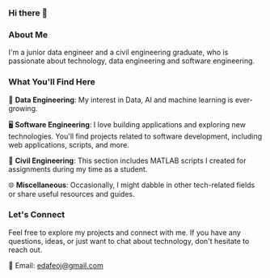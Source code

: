 ### Hi there 👋
### About Me
I'm a junior data engineer and a civil engineering graduate, who is passionate about technology, data engineering and software engineering. 

### What You'll Find Here
🤖 **Data Engineering**: My interest in Data, AI and machine learning is ever-growing. 

🖥️ **Software Engineering**: I love building applications and exploring new technologies. You'll find projects related to software development, including web applications, scripts, and more.

🚧 **Civil Engineering**: This section includes MATLAB scripts I created for assignments during my time as a student.

🌐 **Miscellaneous**: Occasionally, I might dabble in other tech-related fields or share useful resources and guides.

### Let's Connect
Feel free to explore my projects and connect with me. If you have any questions, ideas, or just want to chat about technology, don't hesitate to reach out.

📧 Email: [edafeoj@gmail.com](mailto:edafeoj@gmail.com)
<!--
**Matthew-Oj/Matthew-Oj** is a ✨ _special_ ✨ repository because its `README.md` (this file) appears on your GitHub profile.

Here are some ideas to get you started:

- 🔭 I’m currently working on ...
- 🌱 I’m currently learning ...
- 👯 I’m looking to collaborate on ...
- 🤔 I’m looking for help with ...
- 💬 Ask me about ...
- 📫 How to reach me: ...
- 😄 Pronouns: ...
- ⚡ Fun fact: ...
-->
